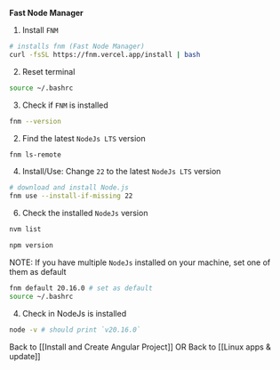 **Fast Node Manager**

1. Install `FNM`
```bash
# installs fnm (Fast Node Manager)
curl -fsSL https://fnm.vercel.app/install | bash
```

2.  Reset terminal
```bash
source ~/.bashrc
```

3.  Check if `FNM` is installed
```bash
fnm --version
```

2.  Find the latest `NodeJs LTS`  version
```bash
fnm ls-remote
```

4. Install/Use: Change `22` to the latest `NodeJs LTS` version
```bash
# download and install Node.js
fnm use --install-if-missing 22
```

6. Check the installed `NodeJs` version
```bash
nvm list
```
```bash
npm version
```


NOTE: 
If you have multiple `NodeJs` installed on your machine, set one of them as default
```bash
fnm default 20.16.0 # set as default
source ~/.bashrc
```

4. Check in NodeJs is installed
```bash
node -v # should print `v20.16.0`
```

Back to [[Install and Create Angular Project]]
OR
Back to [[Linux apps & update]]